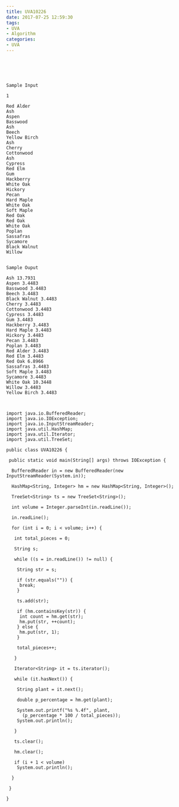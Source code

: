 ```yaml
---
title: UVA10226
date: 2017-07-25 12:59:30
tags:
- UVA
- Algorithm
categories:
- UVA
---
```




<br /> <br /> <br />

<!-- more -->


	Sample Input

	1

	Red Alder
	Ash
	Aspen
	Basswood
	Ash
	Beech
	Yellow Birch
	Ash
	Cherry
	Cottonwood
	Ash
	Cypress
	Red Elm
	Gum
	Hackberry
	White Oak
	Hickory
	Pecan
	Hard Maple
	White Oak
	Soft Maple
	Red Oak
	Red Oak
	White Oak
	Poplan
	Sassafras
	Sycamore
	Black Walnut
	Willow
	
	
	Sample Ouput

	Ash 13.7931
	Aspen 3.4483
	Basswood 3.4483
	Beech 3.4483
	Black Walnut 3.4483
	Cherry 3.4483
	Cottonwood 3.4483
	Cypress 3.4483
	Gum 3.4483
	Hackberry 3.4483
	Hard Maple 3.4483
	Hickory 3.4483
	Pecan 3.4483
	Poplan 3.4483
	Red Alder 3.4483
	Red Elm 3.4483
	Red Oak 6.8966
	Sassafras 3.4483
	Soft Maple 3.4483
	Sycamore 3.4483
	White Oak 10.3448
	Willow 3.4483
	Yellow Birch 3.4483
	
	
	
	import java.io.BufferedReader;
	import java.io.IOException;
	import java.io.InputStreamReader;
	import java.util.HashMap;
	import java.util.Iterator;
	import java.util.TreeSet;

	public class UVA10226 {

	 public static void main(String[] args) throws IOException {

	  BufferedReader in = new BufferedReader(new InputStreamReader(System.in));

	  HashMap<String, Integer> hm = new HashMap<String, Integer>();

	  TreeSet<String> ts = new TreeSet<String>();

	  int volume = Integer.parseInt(in.readLine());

	  in.readLine();

	  for (int i = 0; i < volume; i++) {

	   int total_pieces = 0;

	   String s;

	   while ((s = in.readLine()) != null) {

		String str = s;

		if (str.equals("")) {
		 break;
		}

		ts.add(str);

		if (hm.containsKey(str)) {
		 int count = hm.get(str);
		 hm.put(str, ++count);
		} else {
		 hm.put(str, 1);
		}

		total_pieces++;

	   }

	   Iterator<String> it = ts.iterator();

	   while (it.hasNext()) {

		String plant = it.next();

		double p_percentage = hm.get(plant);

		System.out.printf("%s %.4f", plant,
		  (p_percentage * 100 / total_pieces));
		System.out.println();

	   }

	   ts.clear();

	   hm.clear();

	   if (i + 1 < volume)
		System.out.println();

	  }

	 }

	}
</br>
